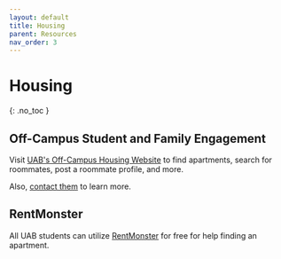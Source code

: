 ```yaml
---
layout: default
title: Housing
parent: Resources
nav_order: 3
---
```


# Housing

{: .no_toc }

## Off-Campus Student and Family Engagement

Visit [UAB's Off-Campus Housing Website](https://offcampushousing.uab.edu/) to find apartments, search for roommates,
post a roommate profile, and more.

Also, [contact them](https://www.uab.edu/studentaffairs/off-campus-and-family/off-campus-students) to learn more.

## RentMonster

All UAB students can utilize [RentMonster](https://rentmonster.net/) for free for help finding an apartment.
